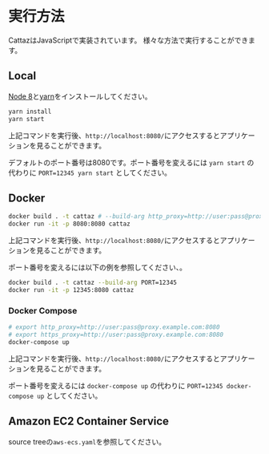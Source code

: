 # 実行方法

CattazはJavaScriptで実装されています。
様々な方法で実行することができます。

## Local

[Node 8](https://nodejs.org/en/download/)と[yarn](https://yarnpkg.com/en/docs/install)をインストールしてください。

```bash
yarn install
yarn start
```

上記コマンドを実行後、`http://localhost:8080/`にアクセスするとアプリケーションを見ることができます。

デフォルトのポート番号は8080です。ポート番号を変えるには `yarn start` の代わりに `PORT=12345 yarn start` としてください。

## Docker

```bash
docker build . -t cattaz # --build-arg http_proxy=http://user:pass@proxy.example.com:8080 --build-arg https_proxy=http://user:pass@proxy.example.com:8080
docker run -it -p 8080:8080 cattaz
```

上記コマンドを実行後、`http://localhost:8080/`にアクセスするとアプリケーションを見ることができます。

ポート番号を変えるには以下の例を参照してください、。

```bash
docker build . -t cattaz --build-arg PORT=12345
docker run -it -p 12345:8080 cattaz
```

### Docker Compose

```bash
# export http_proxy=http://user:pass@proxy.example.com:8080
# export https_proxy=http://user:pass@proxy.example.com:8080
docker-compose up
```

上記コマンドを実行後、`http://localhost:8080/`にアクセスするとアプリケーションを見ることができます。

ポート番号を変えるには `docker-compose up` の代わりに `PORT=12345 docker-compose up` としてください。

## Amazon EC2 Container Service

source treeの`aws-ecs.yaml`を参照してください。
